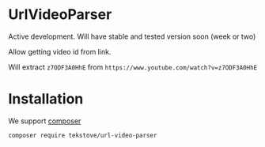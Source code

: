 # UrlVideoParser

Active development. Will have stable and tested version soon (week or two)

Allow getting video id from link.

Will extract `z7ODF3A0HhE` from `https://www.youtube.com/watch?v=z7ODF3A0HhE`

# Installation
We support [composer](https://getcomposer.org/)
```
composer require tekstove/url-video-parser
```
